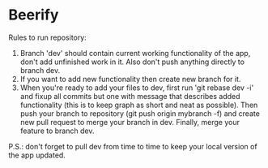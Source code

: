 # Beerify
Rules to run repository:
1. Branch 'dev' should contain current working functionality of the app, don't add unfinished work in it. Also don't push anything directly to branch dev.
2. If you want to add new functionality then create new branch for it.
3. When you're ready to add your files to dev, first run 'git rebase dev -i' and fixup all commits but one with message that describes added functionality (this is to keep graph as short and neat as possible). 
Then push your branch to repository (git push origin mybranch -f) and create new pull request to merge your branch in dev.
Finally, merge your feature to branch dev.

P.S.: don't forget to pull dev from time to time to keep your local version of the app updated.
